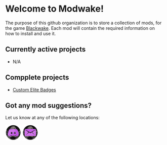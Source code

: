<style>
	.icon {
		width:50px;
	}
</style>

# Welcome to Modwake!

The purpose of this github organization is to store a collection of mods, for the game [Blackwake](http://www.blackwake.com/). Each mod will contain the required information on how to install and use it.

## Currently active projects

- N/A

## Compplete projects

- [Custom Elite Badges](https://github.com/Modwake/customEliteBadges)

## Got any mod suggestions?

Let us know at any of the following locations:

<a href="https://discord.gg/edrmYUN"><img src="Icons\discord.png" class="icon"></a>
<a href="mailto:modwake@gmail.com"><img src="Icons\email.png" class="icon"></a>
